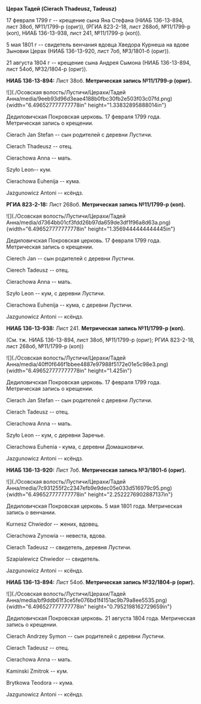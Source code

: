 **Церах Тадей (Cierach Thadeusz, Tadeusz)**

17 февраля 1799 г -- крещение сына Яна Стефана (НИАБ 136-13-894, лист
38об, №11/1799-р (ориг)), (РГИА 823-2-18, лист 268об, №11/1799-р (коп),
НИАБ 136-13-938, лист 241, №11/1799-р (коп)).

5 мая 1801 г -- свидетель венчания вдовца Хведора Курнеша на вдове
Зыновии Церах (НИАБ 136-13-920, лист 7об, №3/1801-б (ориг)).

21 августа 1804 г -- крещение сына Андрея Сымона (НИАБ 136-13-894, лист
54об, №32/1804-р (ориг)).

**НИАБ 136-13-894:** Лист 38об. **Метрическая запись №11/1799-р
(ориг).**

![](./Осовская волость/Лустичи/Церахи/Тадей Анна/media/9eeb93d96d3eae4188b0fbc30fb2e503f03c07fd.png){width="6.496527777777778in"
height="1.33832895888014in"}

Дедиловичская Покровская церковь. 17 февраля 1799 года. Метрическая
запись о крещении.

Cierach Jan Stefan -- сын родителей с деревни Лустичи.

Cierach Thadeusz -- отец.

Cierachowa Anna -- мать.

Szyło Leon-- кум.

Cierachowa Euhenija -- кума.

Jazgunowicz Antoni -- ксёндз.

**РГИА 823-2-18:** Лист 268об. **Метрическая запись №11/1799-р (коп).**

![](./Осовская волость/Лустичи/Церахи/Тадей Анна/media/d7364bb01cf3fdd26b97da659de3df1f96a8d63a.png){width="6.496527777777778in"
height="1.3569444444444445in"}

Дедиловичская Покровская церковь. 17 февраля 1799 года. Метрическая
запись о крещении.

Cierech Jan -- сын родителей с деревни Лустичи.

Cierech Tadeusz -- отец.

Cierachowa Anna -- мать.

Szyło Leon -- кум, с деревни Лустичи.

Cierachowa Euhenija -- кума, с деревни Лустичи.

Jazgunowicz Antoni -- ксёндз.

**НИАБ 136-13-938:** Лист 241. **Метрическая запись №11/1799-р (коп).**

(См. тж. НИАБ 136-13-894, лист 38об, №11/1799-р (ориг); РГИА 823-2-18,
лист 268об, №11/1799-р (коп))

![](./Осовская волость/Лустичи/Церахи/Тадей Анна/media/40ff0f646f1bbee4887e97988f5172e01e5c98e3.png){width="6.496527777777778in"
height="1.425in"}

Дедиловичская Покровская церковь. 17 февраля 1799 года. Метрическая
запись о крещении.

Cierach Jan Stefan -- сын родителей с деревни Лустичи.

Cierach Tadeusz -- отец.

Cierachowa Anna -- мать.

Szyło Leon -- кум, с деревни Заречье.

Cierachowa Euhenia - кума, с деревни Домашковичи.

Jazgunowicz Antoni -- ксёндз.

**НИАБ 136-13-920:** Лист 7об. **Метрическая запись №3/1801-б (ориг).**

![](./Осовская волость/Лустичи/Церахи/Тадей Анна/media/7c931255f2c2347efb9e9dec05e033d516979c95.png){width="6.496527777777778in"
height="2.2522276902887137in"}

Дедиловичская Покровская церковь. 5 мая 1801 года. Метрическая запись о
венчании.

Kurnesz Chwiedor -- жених, вдовец.

Cierachowa Zynowia -- невеста, вдова.

Cierach Tadeusz -- свидетель, деревня Лустичи.

Szapialewicz Chwiedor -- свидетель.

Jazgunowicz Antoni -- ксёндз.

**НИАБ 136-13-894:** Лист 54об. **Метрическая запись №32/1804-р
(ориг).**

![](./Осовская волость/Лустичи/Церахи/Тадей Анна/media/bf9ddb61f3ce5fe076bd1f4151ac9b79a8ee5535.png){width="6.496527777777778in"
height="0.7952198162729659in"}

Дедиловичская Покровская церковь. 21 августа 1804 года. Метрическая
запись о крещении.

Cierach Andrzey Symon -- сын родителей с деревни Лустичи.

Cierach Tadeusz -- отец.

Cierachowa Anna -- мать.

Kaminski Zmitrok -- кум.

Brytkowa Teodora -- кума.

Jazgunowicz Antoni -- ксёндз.
